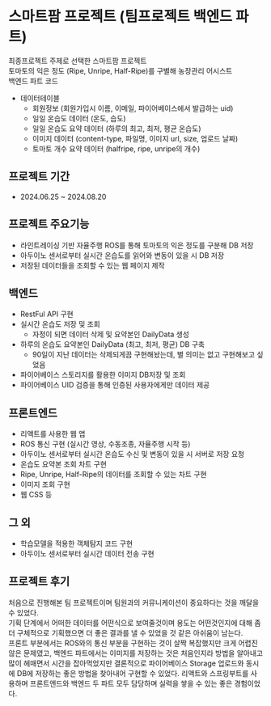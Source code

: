 # 스마트팜 프로젝트 (팀프로젝트 백엔드 파트)
최종프로젝트 주제로 선택한 스마트팜 프로젝트<br>
토마토의 익은 정도 (Ripe, Unripe, Half-Ripe)를 구별해 농장관리 어시스트<br>
백엔드 파트 코드<br>
* 데이터테이블
  + 회원정보 (회원가입시 이름, 이메일, 파이어베이스에서 발급하는 uid)
  + 일일 온습도 데이터 (온도, 습도)
  + 일일 온습도 요약 데이터 (하루의 최고, 최저, 평균 온습도)
  + 이미지 데이터 (content-type, 파일명, 이미지 url, size, 업로드 날짜)
  + 토마토 개수 요약 데이터 (halfripe, ripe, unripe의 개수)


## 프로젝트 기간
* 2024.06.25 ~ 2024.08.20


## 프로젝트 주요기능
* 라인트레이싱 기반 자율주행 ROS를 통해 토마토의 익은 정도를 구분해 DB 저장
* 아두이노 센서로부터 실시간 온습도를 읽어와 변동이 있을 시 DB 저장
* 저장된 데이터들을 조회할 수 있는 웹 페이지 제작

## 백엔드
* RestFul API 구현
* 실시간 온습도 저장 및 조회
  + 자정이 되면 데이터 삭제 및 요약본인 DailyData 생성
* 하루의 온습도 요약본인 DailyData (최고, 최저, 평균) DB 구축
  + 90일이 지난 데이터는 삭제되게끔 구현해놨는데, 별 의미는 없고 구현해보고 싶었음
* 파이어베이스 스토리지를 활용한 이미지 DB저장 및 조회
* 파이어베이스 UID 검증을 통해 인증된 사용자에게만 데이터 제공

## 프론트엔드
* 리액트를 사용한 웹 앱
* ROS 통신 구현 (실시간 영상, 수동조종, 자율주행 시작 등)
* 아두이노 센서로부터 실시간 온습도 수신 및 변동이 있을 시 서버로 저장 요청
* 온습도 요약본 조회 차트 구현
* Ripe, Unripe, Half-Ripe의 데이터를 조회할 수 있는 차트 구현
* 이미지 조회 구현
* 웹 CSS 등

## 그 외
* 학습모델을 적용한 객체탐지 코드 구현
* 아두이노 센서로부터 실시간 데이터 전송 구현


## 프로젝트 후기
처음으로 진행해본 팀 프로젝트이며 팀원과의 커뮤니케이션이 중요하다는 것을 깨달을 수 있었다.<br>
기획 단계에서 어떠한 데이터를 어떤식으로 보여줄것이며 용도는 어떤것인지에 대해 좀 더 구체적으로 기획했으면 더 좋은 결과를 낼 수 있었을 것 같은 아쉬움이 남는다.<br>
프론트 부분에서는 ROS와의 통신 부분을 구현하는 것이 살짝 복잡했지만 크게 어렵진 않은 문제였고, 백엔드 파트에서는 이미지를 저장하는 것은 처음인지라 방법을 알아내고 많이 헤매면서 시간을 잡아먹었지만 결론적으로 파이어베이스 Storage 업로드와 동시에 DB에 저장하는 좋은 방법을 찾아내어 구현할 수 있었다.
리액트와 스프링부트를 사용하며 프론트엔드와 백엔드 두 파트 모두 담당하며 실력을 쌓을 수 있는 좋은 경험이었다.<br>
